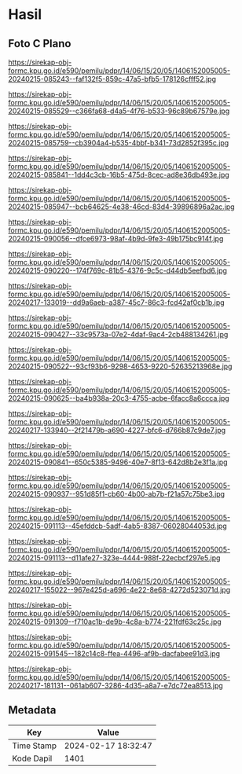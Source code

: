 # Hasil

## Foto C Plano

https://sirekap-obj-formc.kpu.go.id/e590/pemilu/pdpr/14/06/15/20/05/1406152005005-20240215-085243--faf132f5-859c-47a5-bfb5-178126cfff52.jpg

https://sirekap-obj-formc.kpu.go.id/e590/pemilu/pdpr/14/06/15/20/05/1406152005005-20240215-085529--c366fa68-d4a5-4f76-b533-96c89b67579e.jpg

https://sirekap-obj-formc.kpu.go.id/e590/pemilu/pdpr/14/06/15/20/05/1406152005005-20240215-085759--cb3904a4-b535-4bbf-b341-73d2852f395c.jpg

https://sirekap-obj-formc.kpu.go.id/e590/pemilu/pdpr/14/06/15/20/05/1406152005005-20240215-085841--1dd4c3cb-16b5-475d-8cec-ad8e36db493e.jpg

https://sirekap-obj-formc.kpu.go.id/e590/pemilu/pdpr/14/06/15/20/05/1406152005005-20240215-085947--bcb64625-4e38-46cd-83d4-39896896a2ac.jpg

https://sirekap-obj-formc.kpu.go.id/e590/pemilu/pdpr/14/06/15/20/05/1406152005005-20240215-090056--dfce6973-98af-4b9d-9fe3-49b175bc914f.jpg

https://sirekap-obj-formc.kpu.go.id/e590/pemilu/pdpr/14/06/15/20/05/1406152005005-20240215-090220--174f769c-81b5-4376-9c5c-d44db5eefbd6.jpg

https://sirekap-obj-formc.kpu.go.id/e590/pemilu/pdpr/14/06/15/20/05/1406152005005-20240217-133019--dd9a6aeb-a387-45c7-86c3-fcd42af0cb1b.jpg

https://sirekap-obj-formc.kpu.go.id/e590/pemilu/pdpr/14/06/15/20/05/1406152005005-20240215-090427--33c9573a-07e2-4daf-9ac4-2cb488134261.jpg

https://sirekap-obj-formc.kpu.go.id/e590/pemilu/pdpr/14/06/15/20/05/1406152005005-20240215-090522--93cf93b6-9298-4653-9220-52635213968e.jpg

https://sirekap-obj-formc.kpu.go.id/e590/pemilu/pdpr/14/06/15/20/05/1406152005005-20240215-090625--ba4b938a-20c3-4755-acbe-6facc8a6ccca.jpg

https://sirekap-obj-formc.kpu.go.id/e590/pemilu/pdpr/14/06/15/20/05/1406152005005-20240217-133940--2f21479b-a690-4227-bfc6-d766b87c9de7.jpg

https://sirekap-obj-formc.kpu.go.id/e590/pemilu/pdpr/14/06/15/20/05/1406152005005-20240215-090841--650c5385-9496-40e7-8f13-642d8b2e3f1a.jpg

https://sirekap-obj-formc.kpu.go.id/e590/pemilu/pdpr/14/06/15/20/05/1406152005005-20240215-090937--951d85f1-cb60-4b00-ab7b-f21a57c75be3.jpg

https://sirekap-obj-formc.kpu.go.id/e590/pemilu/pdpr/14/06/15/20/05/1406152005005-20240215-091113--45efddcb-5adf-4ab5-8387-06028044053d.jpg

https://sirekap-obj-formc.kpu.go.id/e590/pemilu/pdpr/14/06/15/20/05/1406152005005-20240215-091113--d11afe27-323e-4444-988f-22ecbcf297e5.jpg

https://sirekap-obj-formc.kpu.go.id/e590/pemilu/pdpr/14/06/15/20/05/1406152005005-20240217-155022--967e425d-a696-4e22-8e68-4272d523071d.jpg

https://sirekap-obj-formc.kpu.go.id/e590/pemilu/pdpr/14/06/15/20/05/1406152005005-20240215-091309--f710ac1b-de9b-4c8a-b774-221fdf63c25c.jpg

https://sirekap-obj-formc.kpu.go.id/e590/pemilu/pdpr/14/06/15/20/05/1406152005005-20240215-091545--182c14c8-ffea-4496-af9b-dacfabee91d3.jpg

https://sirekap-obj-formc.kpu.go.id/e590/pemilu/pdpr/14/06/15/20/05/1406152005005-20240217-181131--061ab607-3286-4d35-a8a7-e7dc72ea8513.jpg


## Metadata

| Key        | Value               |
| ---------- | ------------------- |
| Time Stamp | 2024-02-17 18:32:47 |
| Kode Dapil | 1401                |



